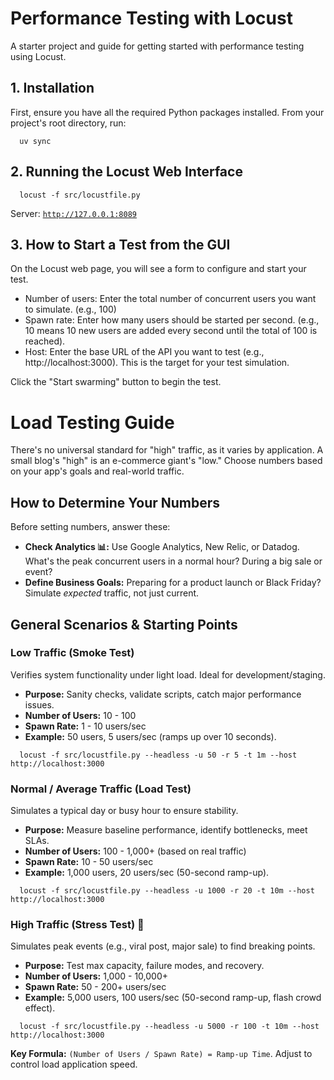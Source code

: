# Performance Testing with Locust

A starter project and guide for getting started with performance testing using Locust.

## 1. Installation

First, ensure you have all the required Python packages installed. From your project's root directory, run:

```shell
  uv sync
```

## 2. Running the Locust Web Interface
```shell
  locust -f src/locustfile.py
```

Server: [`http://127.0.0.1:8089`](http://127.0.0.1:3000)


## 3. How to Start a Test from the GUI
On the Locust web page, you will see a form to configure and start your test.

- Number of users: Enter the total number of concurrent users you want to simulate. (e.g., 100)
- Spawn rate: Enter how many users should be started per second. (e.g., 10 means 10 new users are added every second until the total of 100 is reached).
- Host: Enter the base URL of the API you want to test (e.g., http://localhost:3000). This is the target for your test simulation.

Click the "Start swarming" button to begin the test.


# Load Testing Guide

There's no universal standard for "high" traffic, as it varies by application. A small blog's "high" is an e-commerce giant's "low." Choose numbers based on your app's goals and real-world traffic.

## How to Determine Your Numbers

Before setting numbers, answer these:
- **Check Analytics 📊:** Use Google Analytics, New Relic, or Datadog. What's the peak concurrent users in a normal hour? During a big sale or event?
- **Define Business Goals:** Preparing for a product launch or Black Friday? Simulate *expected* traffic, not just current.

## General Scenarios & Starting Points

### Low Traffic (Smoke Test)
Verifies system functionality under light load. Ideal for development/staging.

- **Purpose:** Sanity checks, validate scripts, catch major performance issues.
- **Number of Users:** 10 - 100
- **Spawn Rate:** 1 - 10 users/sec
- **Example:** 50 users, 5 users/sec (ramps up over 10 seconds).
```shell
  locust -f src/locustfile.py --headless -u 50 -r 5 -t 1m --host http://localhost:3000
```
  

### Normal / Average Traffic (Load Test)
Simulates a typical day or busy hour to ensure stability.

- **Purpose:** Measure baseline performance, identify bottlenecks, meet SLAs.
- **Number of Users:** 100 - 1,000+ (based on real traffic)
- **Spawn Rate:** 10 - 50 users/sec
- **Example:** 1,000 users, 20 users/sec (50-second ramp-up).
```shell
  locust -f src/locustfile.py --headless -u 1000 -r 20 -t 10m --host http://localhost:3000
```
### High Traffic (Stress Test) 🚀
Simulates peak events (e.g., viral post, major sale) to find breaking points.

- **Purpose:** Test max capacity, failure modes, and recovery.
- **Number of Users:** 1,000 - 10,000+
- **Spawn Rate:** 50 - 200+ users/sec
- **Example:** 5,000 users, 100 users/sec (50-second ramp-up, flash crowd effect).
```shell
  locust -f src/locustfile.py --headless -u 5000 -r 100 -t 10m --host http://localhost:3000
```
**Key Formula:** `(Number of Users / Spawn Rate) = Ramp-up Time`. Adjust to control load application speed.